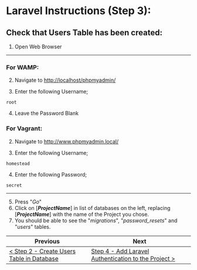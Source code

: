 # Laravel Instructions (Step 3):

## Check that Users Table has been created:

1. Open Web Browser

---

### For WAMP:

2. Navigate to <a href="http://localhost/phpmyadmin/" target="_blank">http://localhost/phpmyadmin/</a>

3. Enter the following Username; 

```
root
```

4. Leave the Password Blank

### For Vagrant:

2. Navigate to <a href="http://www.phpmyadmin.local" target="_blank">http://www.phpmyadmin.local/</a>

3. Enter the following Username; 

```
homestead
```

4. Enter the following Password;

```
secret
```

---

5. Press &quot;_Go_&quot;
6. Click on [**_ProjectName_**] in list of databases on the left, replacing [**_ProjectName_**] with the name of the Project you chose.
7. You should be able to see the &quot;_migrations_&quot;, &quot;_password\_resets_&quot; and &quot;_users_&quot; tables.

| Previous | Next |
| -------- | ---- |
| [< Step 2 - Create Users Table in Database](laravel-2.md) | [Step 4 - Add Laravel Authentication to the Project >](laravel-4.md) |